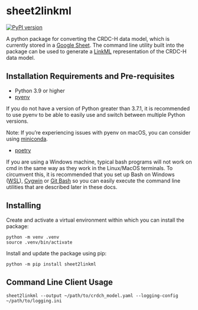 # sheet2linkml

[![PyPI version](https://badge.fury.io/py/sheet2linkml.svg)](https://badge.fury.io/py/sheet2linkml)

A python package for converting the CRDC-H data model, which is currently stored in a 
[Google Sheet](https://docs.google.com/spreadsheets/d/1oWS7cao-fgz2MKWtyr8h2dEL9unX__0bJrWKv6mQmM4/). The command line utility built into the package can be used 
to generate a [LinkML](https://github.com/linkml/linkml) representation of the CRDC-H data model.

## Installation Requirements and Pre-requisites

- Python 3.9 or higher
- [pyenv](https://github.com/pyenv/pyenv)

If you do not have a version of Python greater than 3.7.1, it is recommended to use pyenv to be able to easily use and 
switch between multiple Python versions.

Note: If you’re experiencing issues with pyenv on macOS, you can consider using 
[miniconda](https://docs.conda.io/en/latest/miniconda.html).

- [poetry](https://github.com/python-poetry/poetry)

If you are using a Windows machine, typical bash programs will not work on cmd in the same way as they work in the 
Linux/MacOS terminals. To circumvent this, it is recommended that you set up Bash on Windows 
([WSL](https://www.howtogeek.com/249966/how-to-install-and-use-the-linux-bash-shell-on-windows-10/)), 
[Cygwin](https://cygwin.com/index.html) or [Git Bash](https://gitforwindows.org/) 
so you can easily execute the command line utilities that are described later in these docs.



## Installing

Create and activate a virtual environment within which you can install the package:

```shell
python -m venv .venv
source .venv/bin/activate
```

Install and update the package using pip:

```shell
python -m pip install sheet2linkml
```

## Command Line Client Usage

```shell
sheet2linkml --output ~/path/to/crdch_model.yaml --logging-config ~/path/to/logging.ini
```
